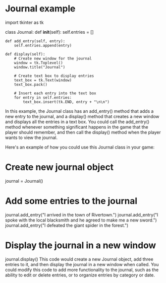# Journal example



import tkinter as tk

class Journal:
    def __init__(self):
        self.entries = []
        
    def add_entry(self, entry):
        self.entries.append(entry)
        
    def display(self):
        # Create new window for the journal
        window = tk.Toplevel()
        window.title("Journal")
        
        # Create text box to display entries
        text_box = tk.Text(window)
        text_box.pack()
        
        # Insert each entry into the text box
        for entry in self.entries:
            text_box.insert(tk.END, entry + "\n\n")

In this example, the Journal class has an add_entry() method that adds a new entry to the journal, and a display() method that creates a new window and displays all the entries in a text box. You could call the add_entry() method whenever something significant happens in the game that the player should remember, and then call the display() method when the player wants to view the journal.

Here's an example of how you could use this Journal class in your game:

# Create new journal object
journal = Journal()

# Add some entries to the journal
journal.add_entry("I arrived in the town of Rivertown.")
journal.add_entry("I spoke with the local blacksmith and he agreed to make me a new sword.")
journal.add_entry("I defeated the giant spider in the forest.")

# Display the journal in a new window
journal.display()
This code would create a new Journal object, add three entries to it, and then display the journal in a new window when called. You could modify this code to add more functionality to the journal, such as the ability to edit or delete entries, or to organize entries by category or date.